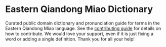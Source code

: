 
# Eastern Qiandong Miao Dictionary

Curated public domain dictionary and pronunciation guide for terms in the Eastern Qiandong Miao language. See the [contributing guide](https://github.com/drumworkteam/term/blob/make/.github/contributing.md) for details on how to contribute. We would love your support, even if it is just fixing a word or adding a single definition. Thank you for all your help!